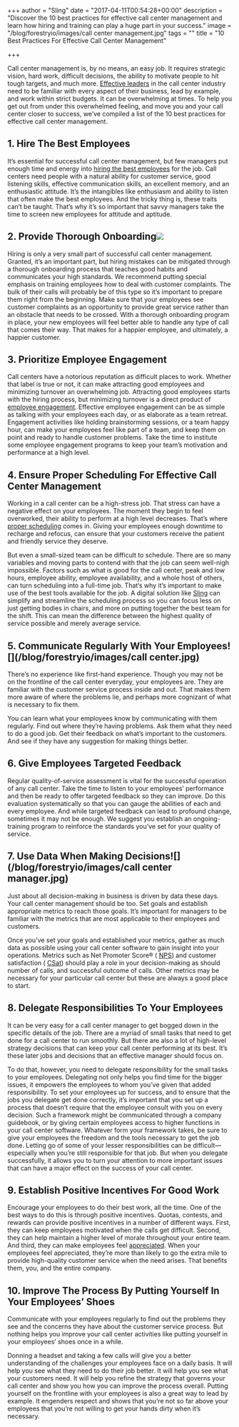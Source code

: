 +++
author = "Sling"
date = "2017-04-11T00:54:28+00:00"
description = "Discover the 10 best practices for effective call center management and learn how hiring and training can play a huge part in your success."
image = "/blog/forestryio/images/call center management.jpg"
tags = ""
title = "10 Best Practices For Effective Call Center Management"

+++


Call center management is, by no means, an easy job. It requires strategic vision, hard work, difficult decisions, the ability to motivate people to hit tough targets, and much more. 
<a href="https://getsling.com/blog/post/effective-leaders/">Effective leaders</a> in the call center industry need to be familiar with every aspect of their business, lead by example, and work within strict budgets. It can be overwhelming at times. To help you get out from under this overwhelmed feeling, and move you and your call center closer to success, we’ve compiled a list of the 10 best practices for effective call center management.

## 1. Hire The Best Employees

It’s essential for successful call center management, but few managers put enough time and energy into 
<a href="https://getsling.com/blog/post/find-employees/">hiring the best employees</a> for the job. Call centers need people with a natural ability for customer service, good listening skills, effective communication skills, an excellent memory, and an enthusiastic attitude. It’s the intangibles like enthusiasm and ability to listen that often make the best employees. And the tricky thing is, these traits can’t be taught. That’s why it’s so important that savvy managers take the time to screen new employees for attitude and aptitude.

## 2. Provide Thorough Onboarding![](/blog/forestryio/images/image03-11.jpg)

Hiring is only a very small part of successful call center management. Granted, it’s an important part, but hiring mistakes can be mitigated through a thorough onboarding process that teaches good habits and communicates your high standards. We recommend putting special emphasis on training employees how to deal with customer complaints. The bulk of their calls will probably be of this type so it’s important to prepare them right from the beginning. Make sure that your employees see customer complaints as an opportunity to provide great service rather than an obstacle that needs to be crossed. With a thorough onboarding program in place, your new employees will feel better able to handle any type of call that comes their way. That makes for a happier employee, and ultimately, a happier customer.

## 3. Prioritize Employee Engagement

Call centers have a notorious reputation as difficult places to work. Whether that label is true or not, it can make attracting good employees and minimizing turnover an overwhelming job. Attracting good employees starts with the hiring process, but minimizing turnover is a direct product of 
<a href="https://getsling.com/blog/post/employee-engagement-ideas/">employee engagement</a>. Effective employee engagement can be as simple as talking with your employees each day, or as elaborate as a team retreat. Engagement activities like holding brainstorming sessions, or a team happy hour, can make your employees feel like part of a team, and keep them on point and ready to handle customer problems. Take the time to institute some employee engagement programs to keep your team’s motivation and performance at a high level.

## 4. Ensure Proper Scheduling For Effective Call Center Management

Working in a call center can be a high-stress job. That stress can have a negative effect on your employees. The moment they begin to feel overworked, their ability to perform at a high level decreases. That’s where 
<a href="https://getsling.com/blog/post/schedule-my-employees/">proper scheduling</a> comes in. Giving your employees enough downtime to recharge and refocus, can ensure that your customers receive the patient and friendly service they deserve.

But even a small-sized team can be difficult to schedule. There are so many variables and moving parts to contend with that the job can seem well-nigh impossible. Factors such as what is good for the call center, peak and low hours, employee ability, employee availability, and a whole host of others, can turn scheduling into a full-time job. That’s why it’s important to make use of the best tools available for the job. A digital solution like 
<a href="https://getsling.com/">Sling</a> can simplify and streamline the scheduling process so you can focus less on just getting bodies in chairs, and more on putting together the best team for the shift. This can mean the difference between the highest quality of service possible and merely average service.

## 5. Communicate Regularly With Your Employees![](/blog/forestryio/images/call center.jpg)

There’s no experience like first-hand experience. Though you may not be on the frontline of the call center everyday, your employees are. They are familiar with the customer service process inside and out. That makes them more aware of where the problems lie, and perhaps more cognizant of what is necessary to fix them.

You can learn what your employees know by communicating with them regularly. Find out where they’re having problems. Ask them what they need to do a good job. Get their feedback on what’s important to the customers. And see if they have any suggestion for making things better.

## 6. Give Employees Targeted Feedback

Regular quality-of-service assessment is vital for the successful operation of any call center. Take the time to listen to your employees’ performance and then be ready to offer targeted feedback so they can improve. Do this evaluation systematically so that you can gauge the abilities of each and every employee. And while targeted feedback can lead to profound change, sometimes it may not be enough. We suggest you establish an ongoing-training program to reinforce the standards you’ve set for your quality of service.

## 7. Use Data When Making Decisions![](/blog/forestryio/images/call center manager.jpg)

Just about all decision-making in business is driven by data these days. Your call center management should be too. Set goals and establish appropriate metrics to reach those goals. It’s important for managers to be familiar with the metrics that are most applicable to their employees and customers.

Once you’ve set your goals and established your metrics, gather as much data as possible using your call center software to gain insight into your operations. Metrics such as Net Promoter Score® (
<a href="https://www.talkdesk.com/blog/nps-improve-call-center">NPS</a>) and customer satisfaction (
<a href="https://www.talkdesk.com/blog/csat-improve-call-center" class="">CSat</a>) should play a role in your decision-making as should number of calls, and successful outcome of calls. Other metrics may be necessary for your particular call center but these are always a good place to start.

## 8. Delegate Responsibilities To Your Employees

It can be very easy for a call center manager to get bogged down in the specific details of the job. There are a myriad of small tasks that need to get done for a call center to run smoothly. But there are also a lot of high-level strategy decisions that can keep your call center performing at its best. It’s these later jobs and decisions that an effective manager should focus on.

To do that, however, you need to delegate responsibility for the small tasks to your employees. Delegating not only helps you find time for the bigger issues, it empowers the employees to whom you’ve given that added responsibility. To set your employees up for success, and to ensure that the jobs you delegate get done correctly, it’s important that you set up a process that doesn’t require that the employee consult with you on every decision. Such a framework might be communicated through a company guidebook, or by giving certain employees access to higher functions in your call center software. Whatever form your framework takes, be sure to give your employees the freedom and the tools necessary to get the job done. Letting go of some of your lesser responsibilities can be difficult—especially when you’re still responsible for that job. But when you delegate successfully, it allows you to turn your attention to more important issues that can have a major effect on the success of your call center.

## 9. Establish Positive Incentives For Good Work

Encourage your employees to do their best work, all the time. One of the best ways to do this is through positive incentives. Quotas, contests, and rewards can provide positive incentives in a number of different ways. First, they can keep employees motivated when the calls get difficult. Second, they can help maintain a higher level of morale throughout your entire team. And third, they can make employees feel 
<a href="https://getsling.com/blog/post/employee-appreciation/">appreciated</a>. When your employees feel appreciated, they’re more than likely to go the extra mile to provide high-quality customer service when the need arises. That benefits them, you, and the entire company.

## 10. Improve The Process By Putting Yourself In Your Employees’ Shoes

Communicate with your employees regularly to find out the problems they see and the concerns they have about the customer service process. But nothing helps you improve your call center activities like putting yourself in your employees’ shoes once in a while.

Donning a headset and taking a few calls will give you a better understanding of the challenges your employees face on a daily basis. It will help you see what they need to do their job better. It will help you see what your customers need. It will help you refine the strategy that governs your call center and show you how you can improve the process overall. Putting yourself on the frontline with your employees is also a great way to lead by example. It engenders respect and shows that you’re not so far above your employees that you’re not willing to get your hands dirty when it’s necessary.








